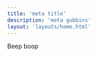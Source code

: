 ```yaml
---
title: 'meta title'
description: 'meta gubbins'
layout: 'layouts/home.html'
---
```


<p>Beep boop</p>
